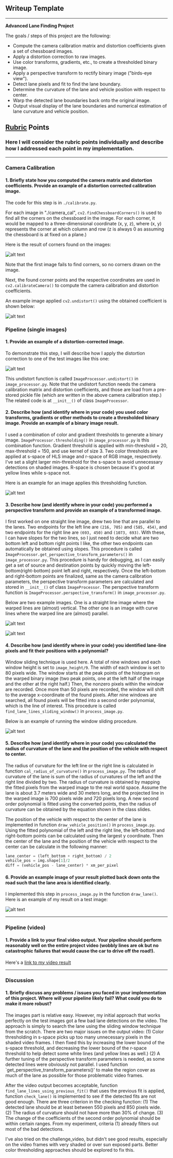 ## Writeup Template
---

**Advanced Lane Finding Project**

The goals / steps of this project are the following:

* Compute the camera calibration matrix and distortion coefficients given a set of chessboard images.
* Apply a distortion correction to raw images.
* Use color transforms, gradients, etc., to create a thresholded binary image.
* Apply a perspective transform to rectify binary image ("birds-eye view").
* Detect lane pixels and fit to find the lane boundary.
* Determine the curvature of the lane and vehicle position with respect to center.
* Warp the detected lane boundaries back onto the original image.
* Output visual display of the lane boundaries and numerical estimation of lane curvature and vehicle position.

[//]: # (Image References)

[image1]: ./output_images/corners.png "Finding Corners"
[image2]: ./output_images/chessboard_undistort.png "Chessboard Undistorted"
[image3]: ./output_images/undistorted.png "Undistort Example"
[image4]: ./output_images/thresholding.png "Thresholding Example"
[image5]: ./output_images/warp_straight.png "Warp Example - Straight Lines"
[image6]: ./output_images/warp_curve.png "Warp Example - Curve lines"
[image7]: ./output_images/window_slide.png "Fit Visual"
[image8]: ./output_images/draw_lane.png "Output"
[video1]: ./project_video_processed.mp4 "Video"

## [Rubric](https://review.udacity.com/#!/rubrics/571/view) Points

### Here I will consider the rubric points individually and describe how I addressed each point in my implementation.  

---

### Camera Calibration

#### 1. Briefly state how you computed the camera matrix and distortion coefficients. Provide an example of a distortion corrected calibration image.

The code for this step is in `./calibrate.py`.

For each image in "./camera_cal", `cv2.findChessboardCorners()` is used to find all the corners on the chessboard in the image. For each corner, it would be mapped to a three-dimensional coordinate (x, y, z), where (x, y) represents the corner at which column and row (z is always 0 as assuming the chessboard is at fixed on a plane.)

Here is the result of corners found on the images:

![alt text][image1]

Note that the first image fails to find corners, so no corners drawn on the image.

Next, the found corner points and the respective coordinates are used in `cv2.calibrateCamera()` to compute the camera calibration and distortion coefficients.

An example image applied `cv2.undistort()` using the obtained coefficient is shown below:

![alt text][image2]

### Pipeline (single images)

#### 1. Provide an example of a distortion-corrected image.

To demonstrate this step, I will describe how I apply the distortion correction to one of the test images like this one:

![alt text][image3]

This undistort function is called `ImageProcessor.undistort()` in `image_processor.py`. Note that the undistort function needs the camera calibration matrix and distortion coefficients, and those are load from a pre-stored pickle file (which are written in the above camera calibration step.) The related code is at `__init__()` of class `ImageProcessor`.

#### 2. Describe how (and identify where in your code) you used color transforms, gradients or other methods to create a thresholded binary image.  Provide an example of a binary image result.

I used a combination of color and gradient thresholds to generate a binary image. `ImageProcessor.thresholding()` in `image_processor.py` is this combination function. Gradient threshold is applied with min-threshold = 20, max-threshold = 150, and use kernel of size 3. Two color thresholds are applied at s-space of HLS image and r-space of RGB image, respectively. I've set a slight larger min-threshold for the s-space to avoid unnecessary detections on shaded images. R-space is chosen because it's good at yellow lines while s-space not.

Here is an example for an image applies this thresholding function.

![alt text][image4]  

#### 3. Describe how (and identify where in your code) you performed a perspective transform and provide an example of a transformed image.

I first worked on one straight line image, drew two line that are parallel to the lanes. Two endpoints for the left line are `(216, 705)` and `(585, 454)`, and two endpoints for the right line are `(693, 450)` and `(1073, 693)`. With these, I can have slopes for the two lines, so I just need to decide what are two bottom left and bottom right points I like, the other two endpoints can automatically be obtained using slopes. This procedure is called `ImageProcessor.get_perspective_transform_parameters()` in `image_processor.py`. This procedure is handy for debugging, as I can easily get a set of source and destination points by quickly moving the left-bottom(right-bottom) point left and right, respectively. Once the left-bottom and right-bottom points are finalized, same as the camera calibration parameters, the perspective transform parameters are calculated and stored in `__init__()` of class `ImageProcessor`. The perspective transform function is `ImageProcessor.perspective_transform()` in `image_processor.py`.

Below are two example images. One is a straight line image where the warped lines are (almost) vertical. The other one is an image with curve lines where the warped line are (almost) parallel. 

![alt text][image5]

![alt text][image6]

#### 4. Describe how (and identify where in your code) you identified lane-line pixels and fit their positions with a polynomial?

Window sliding technique is used here. A total of nine windows and each window height is set to `image_height/9`. The width of each window is set to 80 pixels wide. The window starts at the peak points of the histogram on the warped binary image (two peak points, one at the left half of the image and the other at the right half.) Then, the nonzero pixels within the window are recorded. Once more than 50 pixels are recorded, the window will shift to the average x-coordinate of the found pixels. After nine windows are searched, all found pixels will be fitted into a second order polynomial, which is the line of interest. This procedure is called `find_lane_lines_sliding_window()` in `process_image.py`.

Below is an example of running the window sliding procedure. 

![alt text][image7]

#### 5. Describe how (and identify where in your code) you calculated the radius of curvature of the lane and the position of the vehicle with respect to center.

The radius of curvature for the left line or the right line is calculated in function `cal_radius_of_curvature()` in `process_image.py`. The radius of curvature of the lane is sum of the radius of curvatures of the left and the right line divided by two. The radius of curvature is obtained by mapping the fitted pixels from the warped image to the real world space. Assume the lane is about 3.7 meters wide and 30 meters long, and the projected line in the warped image is 700 pixels wide and 720 pixels long. A new second order polynomial is fitted using the converted points, then the radius of curvature can be obtained by the equation shown in the class slides.

The position of the vehicle with respect to the center of the lane is implemented in function `draw_vehicle_position()` in `process_image.py`. Using the fitted polynomial of the left and the right line, the left-bottom and right-bottom points can be calculated using the largest y coordinate. Then the center of the lane and the position of the vehicle with respect to the center can be calculate in the following manner:    

```python
lane_center = (left_bottom + right_bottom) / 2
vehicle_pos = img.shape[1]/2
diff = (vehicle_pos - lane_center) * xm_per_pixel
```

#### 6. Provide an example image of your result plotted back down onto the road such that the lane area is identified clearly.

I implemented this step in `process_image.py` in the function `draw_lane()`.  Here is an example of my result on a test image:

![alt text][image8]

---

### Pipeline (video)

#### 1. Provide a link to your final video output.  Your pipeline should perform reasonably well on the entire project video (wobbly lines are ok but no catastrophic failures that would cause the car to drive off the road!).

Here's a [link to my video result](./project_video_processed.mp4)

---

### Discussion

#### 1. Briefly discuss any problems / issues you faced in your implementation of this project.  Where will your pipeline likely fail?  What could you do to make it more robust?

The images part is relative easy. However, my initial approach that works perfectly on the test images got a few bad lane detections on the video. The approach is simply to search the lane using the sliding window technique from the scratch. There are two major issues on the output video: (1) Color thresholding in s-space picks up too many unnecessary pixels in the shaded video frames. I then fixed this by increasing the lower bound of the s-space threshold, and decreasing the lower bound of the r-space threshold to help detect some white lines (and yellow lines as well.) (2) A further tuning of the perspective transform parameters is needed, as some detected lines were obviously not parallel. I used function `get_perspective_transform_parameters()' to make the region cover as much of the lane as possible for those problematic video frames. 

After the video output becomes acceptable, function `find_lane_lines_using_previous_fit()` that uses the previous fit is applied, function `check_lane()` is implemented to see if the detected fits are not good enough. There are three criterion in the checking function: (1) The detected lane should be at least between 550 pixels and 850 pixels wide. (2) The radius of curvature should not have more than 30% of change. (3) The change of the coefficients of the second order polynomial should be within certain ranges. From my experiment, criteria (1) already filters out most of the bad detections.

I've also tried on the challenge_video, but didn't see good results, especially on the video frames with very shaded or over sun exposed parts. Better color thresholding approaches should be explored to fix this.